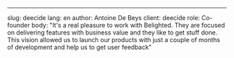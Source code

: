 ---
slug: deecide
lang: en
author: Antoine De Beys
client: deecide
role: Co-founder
body: "It's a real pleasure to work with Belighted. They are focused on delivering features with business value and they like to get stuff done. This vision allowed us to launch our products with just a couple of months of development and help us to get user feedback"

